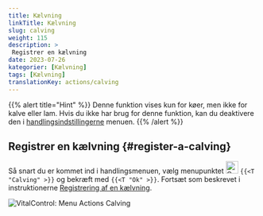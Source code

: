 ```yaml
---
title: Kælvning
linkTitle: Kælvning
slug: calving
weight: 115
description: >
 Registrer en kælvning
date: 2023-07-26
kategorier: [Kælvning]
tags: [Kælvning]
translationKey: actions/calving
---
```

{{% alert title="Hint" %}}
Denne funktion vises kun for køer, men ikke for kalve eller lam.
Hvis du ikke har brug for denne funktion, kan du deaktivere den i [handlingsindstillingerne](../setting/) menuen.
{{% /alert %}}

## Registrer en kælvning {#register-a-calving}

Så snart du er kommet ind i handlingsmenuen, vælg menupunktet <img src="/icons/actions/calving.svg" width="25" align="bottom" alt="Calving"  alt="Calving"/> `{{<T "Calving" >}}` og bekræft med `{{<T "Ok" >}}`. Fortsæt som beskrevet i instruktionerne [Registrering af en kælvning](/da/docs/new/calving/).

   ![VitalControl: Menu Actions Calving](../images/calving.png "Calving")

